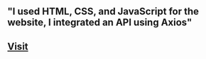 <h2>"I used HTML, CSS, and JavaScript for the website, I integrated an API using Axios"</h2>
<h2><a href='https://mahmoudragab2.github.io/Prayer-Times/' target='blank'>Visit</a></h2>
